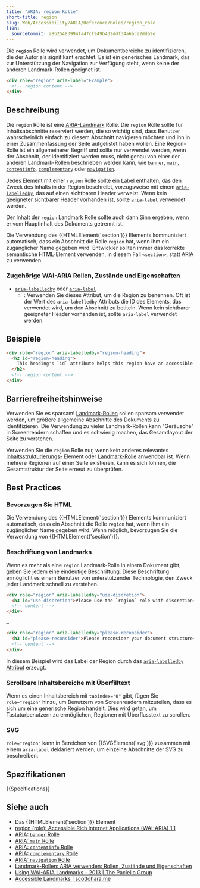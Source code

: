 ```yaml
---
title: "ARIA: region Rolle"
short-title: region
slug: Web/Accessibility/ARIA/Reference/Roles/region_role
l10n:
  sourceCommit: a8b25483994fa47cf949b432ddf34a6bce2ddb2e
---
```


Die **`region`** Rolle wird verwendet, um Dokumentbereiche zu identifizieren, die der Autor als signifikant erachtet. Es ist ein generisches Landmark, das zur Unterstützung der Navigation zur Verfügung steht, wenn keine der anderen Landmark-Rollen geeignet ist.

```html
<div role="region" aria-label="Example">
  <!-- region content -->
</div>
```

## Beschreibung

Die `region` Rolle ist eine [ARIA-Landmark](/de/docs/Web/Accessibility/ARIA/Reference/Roles#3._landmark_roles) Rolle. Die `region` Rolle sollte für Inhaltsabschnitte reserviert werden, die so wichtig sind, dass Benutzer wahrscheinlich einfach zu diesem Abschnitt navigieren möchten und ihn in einer Zusammenfassung der Seite aufgelistet haben wollen. Eine Region-Rolle ist ein allgemeinerer Begriff und sollte nur verwendet werden, wenn der Abschnitt, der identifiziert werden muss, nicht genau von einer der anderen Landmark-Rollen beschrieben werden kann, wie [`banner`](/de/docs/Web/Accessibility/ARIA/Reference/Roles/banner_role), [`main`](/de/docs/Web/Accessibility/ARIA/Reference/Roles/main_role), [`contentinfo`](/de/docs/Web/Accessibility/ARIA/Reference/Roles/contentinfo_role), [`complementary`](/de/docs/Web/Accessibility/ARIA/Reference/Roles/complementary_role) oder [`navigation`](/de/docs/Web/Accessibility/ARIA/Reference/Roles/navigation_role).

Jedes Element mit einer `region` Rolle sollte ein Label enthalten, das den Zweck des Inhalts in der Region beschreibt, vorzugsweise mit einem [`aria-labelledby`](/de/docs/Web/Accessibility/ARIA/Reference/Attributes/aria-labelledby), das auf einen sichtbaren Header verweist. Wenn kein geeigneter sichtbarer Header vorhanden ist, sollte [`aria-label`](/de/docs/Web/Accessibility/ARIA/Reference/Attributes/aria-label) verwendet werden.

Der Inhalt der `region` Landmark Rolle sollte auch dann Sinn ergeben, wenn er vom Hauptinhalt des Dokuments getrennt ist.

Die Verwendung des {{HTMLElement('section')}} Elements kommuniziert automatisch, dass ein Abschnitt die Rolle `region` hat, wenn ihm ein zugänglicher Name gegeben wird. Entwickler sollten immer das korrekte semantische HTML-Element verwenden, in diesem Fall `<section>`, statt ARIA zu verwenden.

### Zugehörige WAI-ARIA Rollen, Zustände und Eigenschaften

- [`aria-labelledby`](/de/docs/Web/Accessibility/ARIA/Reference/Attributes/aria-labelledby) oder [`aria-label`](/de/docs/Web/Accessibility/ARIA/Reference/Attributes/aria-label)
  - : Verwenden Sie dieses Attribut, um die Region zu benennen. Oft ist der Wert des `aria-labelledby` Attributs die ID des Elements, das verwendet wird, um den Abschnitt zu betiteln. Wenn kein sichtbarer geeigneter Header vorhanden ist, sollte `aria-label` verwendet werden.

## Beispiele

```html
<div role="region" aria-labelledby="region-heading">
  <h2 id="region-heading">
    This heading's `id` attribute helps this region have an accessible name
  </h2>
  <!-- region content -->
</div>
```

## Barrierefreiheitshinweise

Verwenden Sie es sparsam! [Landmark-Rollen](/de/docs/Web/Accessibility/ARIA/Reference/Roles#3._landmark_roles) sollen sparsam verwendet werden, um größere allgemeine Abschnitte des Dokuments zu identifizieren. Die Verwendung zu vieler Landmark-Rollen kann "Geräusche" in Screenreadern schaffen und es schwierig machen, das Gesamtlayout der Seite zu verstehen.

Verwenden Sie die `region` Rolle nur, wenn kein anderes relevantes [Inhaltsstrukturierungs-](/de/docs/Web/HTML/Reference/Elements#content_sectioning) Element oder [Landmark-Rolle](/de/docs/Web/Accessibility/ARIA/Reference/Roles#3._landmark_roles) anwendbar ist. Wenn mehrere Regionen auf einer Seite existieren, kann es sich lohnen, die Gesamtstruktur der Seite erneut zu überprüfen.

## Best Practices

### Bevorzugen Sie HTML

Die Verwendung des {{HTMLElement('section')}} Elements kommuniziert automatisch, dass ein Abschnitt die Rolle `region` hat, wenn ihm ein zugänglicher Name gegeben wird. Wenn möglich, bevorzugen Sie die Verwendung von {{HTMLElement('section')}}.

### Beschriftung von Landmarks

Wenn es mehr als eine `region` Landmark-Rolle in einem Dokument gibt, geben Sie jedem eine eindeutige Beschriftung. Diese Beschriftung ermöglicht es einem Benutzer von unterstützender Technologie, den Zweck jeder Landmark schnell zu verstehen.

```html
<div role="region" aria-labelledby="use-discretion">
  <h3 id="use-discretion">Please use the `region` role with discretion</h3>
  <!-- content -->
</div>

…

<div role="region" aria-labelledby="please-reconsider">
  <h3 id="please-reconsider">Please reconsider your document structure</h3>
  <!-- content -->
</div>
```

In diesem Beispiel wird das Label der Region durch das [`aria-labelledby` Attribut](/de/docs/Web/Accessibility/ARIA/Reference/Attributes/aria-labelledby) erzeugt.

### Scrollbare Inhaltsbereiche mit Überfilltext

Wenn es einen Inhaltsbereich mit `tabindex="0"` gibt, fügen Sie `role="region"` hinzu, um Benutzern von Screenreadern mitzuteilen, dass es sich um eine generische Region handelt. Dies wird getan, um Tastaturbenutzern zu ermöglichen, Regionen mit Überflusstext zu scrollen.

### SVG

`role="region"` kann in Bereichen von {{SVGElement('svg')}} zusammen mit einem `aria-label` deklariert werden, um einzelne Abschnitte der SVG zu beschreiben.

## Spezifikationen

{{Specifications}}

## Siehe auch

- Das {{HTMLElement('section')}} Element
- [region (role): Accessible Rich Internet Applications (WAI-ARIA) 1.1](https://www.w3.org/TR/wai-aria/#region)
- [ARIA: `banner` Rolle](/de/docs/Web/Accessibility/ARIA/Reference/Roles/banner_role)
- [ARIA: `main` Rolle](/de/docs/Web/Accessibility/ARIA/Reference/Roles/main_role)
- [ARIA: `contentinfo` Rolle](/de/docs/Web/Accessibility/ARIA/Reference/Roles/contentinfo_role)
- [ARIA: `complementary` Rolle](/de/docs/Web/Accessibility/ARIA/Reference/Roles/complementary_role)
- [ARIA: `navigation` Rolle](/de/docs/Web/Accessibility/ARIA/Reference/Roles/navigation_role)
- [Landmark-Rollen: ARIA verwenden: Rollen, Zustände und Eigenschaften](/de/docs/Web/Accessibility/ARIA/Guides/Techniques#landmark_roles)
- [Using WAI-ARIA Landmarks – 2013 | The Paciello Group](https://www.tpgi.com/using-wai-aria-landmarks-2013/)
- [Accessible Landmarks | scottohara.me](https://www.scottohara.me/blog/2018/03/03/landmarks.html)
